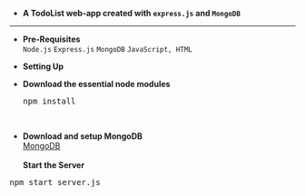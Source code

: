 * **A TodoList web-app created with `express.js` and `MongoDB`**
----

* **Pre-Requisites**<br>
  `Node.js`
  `Express.js`
  `MongoDB`
  `JavaScript, HTML` 

* **Setting Up**
* **Download the essential node modules**</br>
    <pre>npm install</pre></br>
* **Download and setup MongoDB**</br>
     [MongoDB](https://www.mongodb.com/)</br>
</br>**Start the Server**</br>
<pre>npm start server.js </pre>
  
